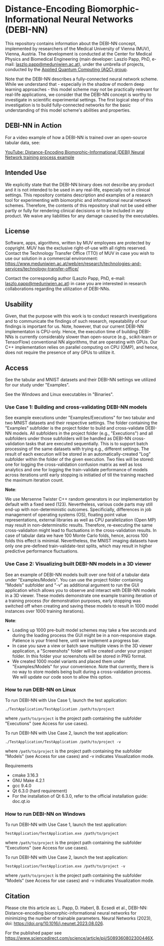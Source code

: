 # Distance-Encoding Biomorphic-Informational Neural Networks (DEBI-NN)
This repository contains information about the DEBI-NN concept, implemented by researchers of the Medical University of Vienna (MUV), Vienna, Austria. The development is conducted at the Center for Medical Physics and Biomedical Engineering (main developer: Laszlo Papp, PhD, e-mail: laszlo.papp@meduniwien.ac.at), under the umbrella of projects, conducted by the [Applied Quantum Computing (AQC) group](https://mpbmt.meduniwien.ac.at/en/research/quantum-computing/).

Note that the DEBI-NN describes a fully-connected neural network scheme. While we understand that - especially in the shadow of modern deep learning approaches - this model scheme may not be practically relevant for real-life applications, we consider that the DEBI-NN concept is worthy to investigate in scientific experimental settings. The first logical step of this investigation is to build fully-connected networks for the basic understanding of this model scheme's abilities and properties.

## DEBI-NN in Action
For a video example of how a DEBI-NN is trained over an open-source tabular data, see:

[YouTube: Distance-Encoding Biomorphic-Informational (DEBI) Neural Network training process example](https://youtu.be/S4Dj5qc7Rno)

## Intended Use
We explicitly state that the DEBI-NN binary does not describe any product and it is not intended to be used in any real-life, especially not in clinical settings. This repository contains description and examples of a research tool for experimenting with biomorphic and informational neural network schemes. Therefore, the contents of this repository shall not be used either partly or fully for rendering clinical decisions or to be included in any product. We waive any liabilities for any damage caused by the executables.


## License
Software, apps, algorithms, written by MUV employees are protected by copyright. MUV has the exclusive right-of-use with all rights reserved. Contact the Technology Transfer Office (TTO) of MUV in case you wish to use our solution in a commercial environment: https://www.meduniwien.ac.at/web/en/research/technologies-and-services/technology-transfer-office/

Contact the correspondig author (Laszlo Papp, PhD, e-mail: laszlo.papp@meduniwien.ac.at) in case you are interested in research collaborations regarding the utilization of DEBI-NNs.

## Usability
Given, that the purpose with this work is to conduct research investigations and to communicate the findings of such research, repeatability of our findings is important for us. Note, however, that our current DEBI-NN implementaton is CPU-only. Hence, the execution time of building DEBI-NNs is currently considerably slower than open-source (e.g., scikit-learn or TensorFlow) conventional NN algorithms, that are operating with GPUs. Our C++ implementation relies on parallel computing on CPU (OMP), and hence, does not require the presence of any GPUs to utilize it.


## Access
See the tabular and MNIST datasets and their DEBI-NN settings we utilized for our study under "Examples".

See the Windows and Linux executables in "Binaries".


### Use Case 1: Building and cross-validating DEBI-NN models
See example executions under "Examples/Executions" for two tabular and two MNIST datasets and their respective settings. The folder containing the "Examples" subfolder is the project folder to build and cross-validate DEBI-NN models. All subfolders in the project folder (e.g., "Executions") and all subfolders under those subfolders will be handled as DEBI-NN cross-validation tasks that are executed sequentially. This is to support batch processing of the same datasets with trying e.g., different settings. The result of each execution will be stored in an automatically-created "Log" subfolder within the folder of the given execution. Two files will be stored: one for logging the cross-validation confusion matrix as well as loss analytics and one for logging the train-validate performance of models across iterations until early stopping is initiatied of till the training reached the maximum iteration count.

**Note**:

We use Mersenne Twister C++ random generators in our implementation by default with a fixed seed (123). Nevertheless, various code parts may still end-up with non-deterministic outcomes. Specificially, differences in job management of operating systems (OS), floating point value representations, external libraries as well as CPU parallelization (Open MP) may result in non-determinsitic results. Therefore, re-executing the same cross-validaiton might lead to fluctuations in the cross-validation results. In case of tabular data we have 100 Monte Carlo folds, hence, across 100 folds this effect is minimial. Nevertheless, the MNIST imaging datasets have only one pre-defined train-validate-test splits, which may result in higher predictive performance fluctuations.

### Use Case 2: Visualizing built DEBI-NN models in a 3D viewer
See an example of DEBI-NN models built over one fold of a tabular data under "Examples/Models". You can use the project folder containing "Models" subfolder and "-v" as additional argument to run the GUI application which allows you to observe and interact with DEBI-NN models in a 3D viewer. These models demonstrate one example training iteration of a training process (for demonstration purposes, early stopping was switched off when creating and saving these models to result in 1000 model instances over 1000 training iterations).

**Note**:
- Loading up 1000 pre-built model schemes may take a few seconds and during the loading process the GUI might be in a non-responsive stage. Patience is your friend here, until we implement a progress bar.
- In case you save a view or batch save multiple views in the 3D viewer application, a "Screenshots" folder will be created under your project folder. In this folder your screenshots will be stored in PNG format.
- We created 1000 model variants and placed them under "Examples/Models" for your convenience. Note that currently, there is no way to store models being built during a cross-validation process. We will update our code soon to allow this option.


### How to run DEBI-NN on Linux
To run DEBI-NN with Use Case 1, launch the test application:
```
./TestApplication/TestApplication /path/to/project
```
where `/path/to/project` is the project path containing the subfolder "Executions" (see Access for use cases).


To run DEBI-NN with Use Case 2, launch the test application:

```
./TestApplication/TestApplication /path/to/project -v
```
where `/path/to/project` is the project path containing the subfolder "Models" (see Access for use cases) and -v indicates Visualization mode.

Requirements

- cmake 3.16.3
- GNU Make 4.2.1
- gcc 9.4.0
- Qt 6.3.0 (hard requirement)
- For the installation of Qt 6.3.0, refer to the official installation guide: doc.qt.io

### How to run DEBI-NN on Windows

To run DEBI-NN with Use Case 1, launch the test application:
```
TestApplication/TestApplication.exe /path/to/project
```
where `/path/to/project` is the project path containing the subfolder "Executions" (see Access for use cases).


To run DEBI-NN with Use Case 2, launch the test application:

```
TestApplication/TestApplication.exe /path/to/project -v
```
where `/path/to/project` is the project path containing the subfolder "Models" (see Access for use cases) and -v indicates Visualization mode.


## Citation
Please cite this article as: L. Papp, D. Haberl, B. Ecsedi et al., DEBI-NN: Distance-encoding
biomorphic-informational neural networks for minimizing the number of trainable parameters.
Neural Networks (2023), doi: https://doi.org/10.1016/j.neunet.2023.08.026.

For the published paper see https://www.sciencedirect.com/science/article/pii/S089360802300446X.

